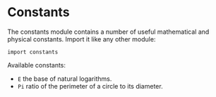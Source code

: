 [comment]: # (Constants module help)
[version]: # (0.5)

# Constants
[tagconstants]: # (constants)

The constants module contains a number of useful mathematical and physical constants. Import it like any other module:

    import constants

Available constants:

* `E` the base of natural logarithms.
* `Pi` ratio of the perimeter of a circle to its diameter.
